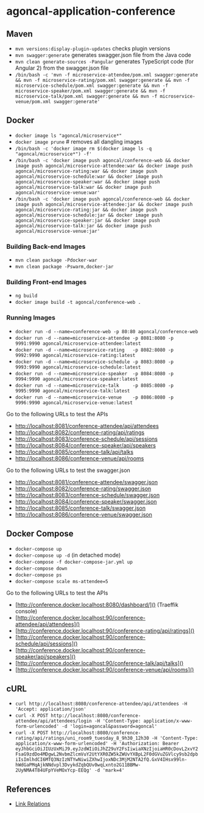 # agoncal-application-conference

## Maven

* `mvn versions:display-plugin-updates` checks plugin versions
* `mvn swagger:generate` generates swagger.json file from the Java code
* `mvn clean generate-sources -Pangular` generates TypeScript code (for Angular 2) from the swagger.json file
* `/bin/bash -c 'mvn -f microservice-attendee/pom.xml swagger:generate && mvn -f microservice-rating/pom.xml swagger:generate && mvn -f microservice-schedule/pom.xml swagger:generate && mvn -f microservice-speaker/pom.xml swagger:generate && mvn -f microservice-talk/pom.xml swagger:generate && mvn -f microservice-venue/pom.xml swagger:generate'`

## Docker

* `docker image ls "agoncal/microservice*"`
* `docker image prune`                            # removes all dangling images
* `/bin/bash -c 'docker image rm $(docker image ls -q "agoncal/microservice*") -f'`
* `/bin/bash -c 'docker image push agoncal/conference-web && docker image push agoncal/microservice-attendee:war && docker image push agoncal/microservice-rating:war && docker image push agoncal/microservice-schedule:war && docker image push agoncal/microservice-speaker:war && docker image push agoncal/microservice-talk:war && docker image push agoncal/microservice-venue:war'`
* `/bin/bash -c 'docker image push agoncal/conference-web && docker image push agoncal/microservice-attendee:jar && docker image push agoncal/microservice-rating:jar && docker image push agoncal/microservice-schedule:jar && docker image push agoncal/microservice-speaker:jar && docker image push agoncal/microservice-talk:jar && docker image push agoncal/microservice-venue:jar'`

### Building Back-end Images

* `mvn clean package -Pdocker-war`
* `mvn clean package -Pswarm,docker-jar`

### Building Front-end Images

* `ng build`
* `docker image build -t agoncal/conference-web .`

### Running Images

* `docker run -d --name=conference-web -p 80:80 agoncal/conference-web`
* `docker run -d --name=microservice-attendee -p 8081:8080 -p 9991:9990 agoncal/microservice-attendee:latest`
* `docker run -d --name=microservice-rating   -p 8082:8080 -p 9992:9990 agoncal/microservice-rating:latest`
* `docker run -d --name=microservice-schedule -p 8083:8080 -p 9993:9990 agoncal/microservice-schedule:latest`
* `docker run -d --name=microservice-speaker  -p 8084:8080 -p 9994:9990 agoncal/microservice-speaker:latest`
* `docker run -d --name=microservice-talk     -p 8085:8080 -p 9995:9990 agoncal/microservice-talk:latest`
* `docker run -d --name=microservice-venue    -p 8086:8080 -p 9996:9990 agoncal/microservice-venue:latest`

Go to the following URLs to test the APIs

* [http://localhost:8081/conference-attendee/api/attendees]()
* [http://localhost:8082/conference-rating/api/ratings]()
* [http://localhost:8083/conference-schedule/api/sessions]()
* [http://localhost:8084/conference-speaker/api/speakers]()
* [http://localhost:8085/conference-talk/api/talks]()
* [http://localhost:8086/conference-venue/api/rooms]()

Go to the following URLs to test the swagger.json

* [http://localhost:8081/conference-attendee/swagger.json]()
* [http://localhost:8082/conference-rating/swagger.json]()
* [http://localhost:8083/conference-schedule/swagger.json]()
* [http://localhost:8084/conference-speaker/swagger.json]()
* [http://localhost:8085/conference-talk/swagger.json]()
* [http://localhost:8086/conference-venue/swagger.json]()

## Docker Compose

* `docker-compose up`
* `docker-compose up -d` (in detached mode)
* `docker-compose -f docker-compose-jar.yml up`
* `docker-compose down`
* `docker-compose ps`
* `docker-compose scale ms-attendee=5`

Go to the following URLs to test the APIs

* [http://conference.docker.localhost:8080/dashboard/]() (Traeffik console)
* [http://conference.docker.localhost:90/conference-attendee/api/attendees]()
* [http://conference.docker.localhost:90/conference-rating/api/ratings]()
* [http://conference.docker.localhost:90/conference-schedule/api/sessions]()
* [http://conference.docker.localhost:90/conference-speaker/api/speakers]()
* [http://conference.docker.localhost:90/conference-talk/api/talks]()
* [http://conference.docker.localhost:90/conference-venue/api/rooms]()


## cURL

* `curl http://localhost:8080/conference-attendee/api/attendees -H 'Accept: application/json'` 
* `curl -X POST http://localhost:8080/conference-attendee/api/attendees/login -H 'Content-Type: application/x-www-form-urlencoded' -d 'login=agoncal&password=agoncal'`
* `curl -X POST http://localhost:8080/conference-rating/api/ratings/uni_room9_tuesday_8_9h30_12h30 -H 'Content-Type: application/x-www-form-urlencoded' -H 'Authorization: Bearer eyJhbGciOiJIUzUxMiJ9.eyJzdWIiOiJhZ29uY2FsIiwiaXNzIjoiaHR0cDovL2xvY2FsaG9zdDo4MDgwL2NvbmZlcmVuY2UtYXR0ZW5kZWUvYXBpL2F0dGVuZGVlcy9sb2dpbiIsImlhdCI6MTQ3NzIzNTYwNiwiZXhwIjoxNDc3MjM2NTA2fQ.GxV4IHsx99ln-hWdGaPMqAjkNNdvpl3DvykdZqbQUv0wqLxnto2G11BBMw-2UyNMA4T84UFpYVeMOxYcp-EEQg' -d 'mark=4'`

## References

* [Link Relations](http://www.iana.org/assignments/link-relations/link-relations.xml)
